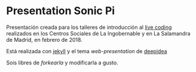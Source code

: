 # Presentation Sonic Pi

Presentación creada para los talleres de introducción al [live coding](https://en.wikipedia.org/wiki/Live_coding) realizados en los Centros Sociales de La Ingobernable y en La Salamandra de Madrid, en febrero de 2018.

Está realizada con [jekyll](https://jekyllrb.com) y el tema *web-presentation* de [deepidea](https://github.io/deepidea)

Sois libres de *forkearla* y modificarla a gusto.

